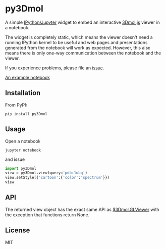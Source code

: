 py3Dmol
=======

A simple [IPython/Jupyter](http://jupyter.org/) widget to
embed an interactive [3Dmol.js](http://3dmol.org) viewer in a notebook.

The widget is completely static, which means the viewer doesn't need a running
IPython kernel to be useful and web pages and presentations generated from
the notebook will work as expected.  However, this also means there is only
one-way communication between the notebook and the viewer.

If you experience problems, please file 
an [issue](https://github.com/3dmol/3Dmol.js/issues).


[An example notebook](http://nbviewer.jupyter.org/github/3dmol/3Dmol.js/blob/master/py3Dmol/examples.ipynb)

Installation
------------

From PyPI:

    pip install py3Dmol


Usage
-----

Open a notebook

    jupyter notebook

and issue

```Python
import py3Dmol
view = py3Dmol.view(query='pdb:1ubq')
view.setStyle({'cartoon':{'color':'spectrum'}})
view
```

API
---

The returned view object has the exact same API as [$3Dmol.GLViewer](https://3dmol.org/doc/GLViewer.html)
with the exception that functions return None.


License
-------

MIT
